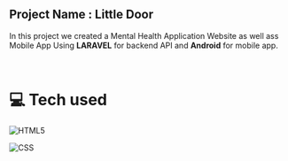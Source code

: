 ## Project Name : **Little Door**

In this project we created a Mental Health Application Website as well ass Mobile App Using **LARAVEL** for backend API and **Android** for mobile app. 

</br>

# 💻 Tech used

![HTML5](https://img.shields.io/badge/html5-%23E34F26.svg?style=for-the-badge&logo=html5&logoColor=white) 

![CSS](https://img.shields.io/badge/css-%2338B2AC.svg?style=for-the-badge&logo=css&logoColor=white)
